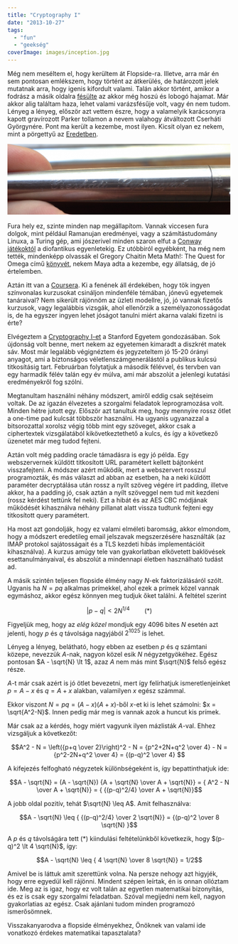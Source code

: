 ```yaml
---
title: "Cryptography I"
date: "2013-10-27"
tags: 
  - "fun"
  - "geekség"
coverImage: images/inception.jpg
---
```


Még nem meséltem el, hogy kerültem át Flopside-ra. Illetve, arra már én sem pontosan emlékszem, hogy történt az átkerülés, de határozott jelek mutatnak arra, hogy igenis kifordult valami. Talán akkor történt, amikor a fodrász a másik oldalra [fésülte](https://csokavar.hu/blog/2007/11/ize/) az akkor még hoszú és lobogó hajamat. Már akkor alig találtam haza, lehet valami varázsfésűje volt, vagy én nem tudom. Lényeg a lényeg, először azt vettem észre, hogy a valamelyik karácsonyra kapott gravírozott Parker tollamon a nevem valahogy átváltozott Cserháti Györgynére. Pont ma került a kezembe, most ilyen. Kicsit olyan ez nekem, mint a pörgettyű az [Eredetben](http://www.imdb.com/title/tt1375666/).

![cserhati gyorgyne](images/cserhati-gyorgyne-1024x323.png)

Fura hely ez, szinte minden nap megállapítom. Vannak viccesen fura dolgok, mint például Ramanujan eredményei, vagy a számítástudomány Linuxa, a Turing gép, ami jószerivel minden szaron elfut a [Conway játékoktól](http://rendell-attic.org/gol/tm.htm) a diofantikus egyenletekig. Ez utóbbiról egyébként, ha még nem tették, mindenképp olvassák el Gregory Chaitin Meta Math!: The Quest for Omega című [könyvét](http://www.amazon.com/Meta-Math-The-Quest-Omega/dp/1400077974), nekem Maya adta a kezembe, egy állatság, de jó értelemben.

Aztán itt van a [Coursera](https://www.coursera.org/). Ki a fenének áll érdekében, hogy tök ingyen színvonalas kurzusokat csináljon mindenféle témában, jónevű egyetemek tanáraival? Nem sikerült rájönnöm az üzleti modellre, jó, jó vannak fizetős kurzusok, vagy legalábbis vizsgák, ahol ellenőrzik a személyazonosságodat is, de ha egyszer ingyen lehet jóságot tanulni miért akarna valaki fizetni is érte?

Elvégeztem a [Cryptography I-et](https://www.coursera.org/course/crypto) a Stanford Egyetem gondozásában. Sok újdonság volt benne, mert nekem az egyetemen kimaradt a diszkrét matek sáv. Most már legalább végignéztem és jegyzeteltem jó 15-20 órányi anyagot, ami a biztonságos véletlenszámgenerálástól a publikus kulcsú titkosításig tart. Februárban folytatjuk a második félévvel, és tervben van egy harmadik félév talán egy év múlva, ami már abszolút a jelenlegi kutatási eredményekről fog szólni.

Megtanultam használni néhány módszert, amiről eddig csak sejtéseim voltak. De az igazán élvezetes a szorgalmi feladatok leprogramozása volt. Minden hétre jutott egy. Először azt tanultuk meg, hogy mennyire rossz ötlet a one-time pad kulcsát többször használni. Ha ugyanis ugyanazzal a bitsorozattal xorolsz végig több mint egy szöveget, akkor csak a ciphertextek vizsgálatából kikövetkeztethető a kulcs, és így a következő üzenetet már meg tudod fejteni.

Aztán volt még padding oracle támadásra is egy jó példa. Egy webszervernek küldött titkosított URL paramétert kellett bájtonként visszafejteni. A módszer azért működik, mert a webszervert rosszul programozták, és más választ ad abban az esetben, ha a neki küldött paraméter decryptálása után rossz a nyílt szöveg végére írt padding, illetve akkor, ha a padding jó, csak aztán a nyílt szöveggel nem tud mit kezdeni (rossz kérdést tettünk fel neki). Ezt a hibát és az AES CBC módjának működését kihasználva néhány pillanat alatt vissza tudtunk fejteni egy titkosított query paramétert.

Ha most azt gondolják, hogy ez valami elméleti baromság, akkor elmondom, hogy a módszert eredetileg email jelszavak megszerzésére használták (az IMAP protokol sajátosságait és a TLS kezdeti hibás implementációit kihasználva). A kurzus amúgy tele van gyakorlatban elkövetett baklövések esettanulmányaival, és abszolút a mindennapi életben használható tudást ad.

A másik szintén teljesen flopside élmény nagy $N$-ek faktorizálásáról szólt. Ugyanis ha $N=pq$ alkalmas prímekkel, ahol ezek a prímek közel vannak egymáshoz, akkor egész könnyen meg tudjuk őket találni. A feltétel szerint 

$$|p - q| \lt 2 N^{1/4}\quad\quad(*)$$

Figyeljük meg, hogy az _elég közel_ mondjuk egy $4096$ bites $N$ esetén azt jelenti, hogy $p$ és $q$ távolsága nagyjából $2^{1025}$ is lehet.

Lényeg a lényeg, belátható, hogy ebben az esetben $p$ és $q$ számtani közepe, nevezzük $A$-nak, nagyon közel esik $N$ négyzetgyökéhez. Egész pontosan $A - \sqrt{N} \lt 1$, azaz $A$ nem más mint $\sqrt{N}$ felső egész része.

$A$-t már csak azért is jó ötlet bevezetni, mert így felírhatjuk ismeretlenjeinket $p = A - x$ és $q = A + x$ alakban, valamilyen $x$ egész számmal.

Ekkor viszont $N = pq = (A-x)(A+x)$-ből $x$-et ki is lehet számolni: $x = \sqrt{A^2-N}$. Innen pedig már meg is vannak azok a huncut kis prímek.

Már csak az a kérdés, hogy miért vagyunk ilyen mázlisták $A$-val. Ehhez vizsgáljuk a következőt:

$$A^2 - N = \left({p+q \over 2}\right)^2 - N = {p^2+2N+q^2 \over 4} - N = {p^2-2N+q^2 \over 4} = {(p-q)^2 \over 4} $$

A kifejezés felfogható négyzetek különbségeként is, így bepattinthatjuk ide:

$$A - \sqrt{N} = (A - \sqrt{N}) {A + \sqrt{N} \over A + \sqrt{N}} = { A^2 - N \over A + \sqrt{N}} = { {(p-q)^2/4} \over A + \sqrt{N}}$$

A jobb oldal pozitív, tehát $\sqrt{N} \leq A$. Amit felhasználva:

$$A - \sqrt{N} \leq { {(p-q)^2/4} \over 2 \sqrt{N}} = {(p-q)^2 \over 8 \sqrt{N} }$$

A $p$ és $q$ távolságára tett $(*)$ kiindulási feltételünkből következik, hogy $(p-q)^2 \lt 4 \sqrt{N}$, így:

$$A - \sqrt{N} \leq { 4 \sqrt{N} \over 8 \sqrt{N}} = 1/2$$

Amivel be is láttuk amit szerettünk volna. Na persze nehogy azt higyjék, hogy erre egyedül kell rájönni. Mindent szépen leírtak, én is onnan ollóztam ide. Meg az is igaz, hogy ez volt talán az egyetlen matematikai bizonyítás, és ez is csak egy szorgalmi feladatban. Szóval megijedni nem kell, nagyon gyakorlatias az egész. Csak ajánlani tudom minden programozó ismerősömnek.

Visszakanyarodva a flopside élményekhez, Önöknek van valami ide vonatkozó érdekes matematikai tapasztalata?
